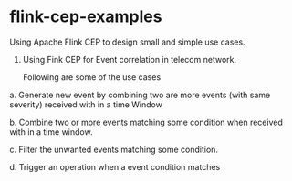 # flink-cep-examples


Using Apache Flink CEP to design small and simple use cases.

1. Using Fink CEP for Event correlation in telecom network. 

   Following are some of the use cases

a. Generate new event by combining two are more events (with same severity) received with in a time Window

b. Combine two or more events matching some condition when received with in a time window. 

c. Filter the unwanted events matching some condition.

d. Trigger an operation when a event condition matches


